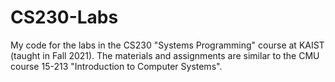 # CS230-Labs
My code for the labs in the CS230 "Systems Programming" course at KAIST (taught in Fall 2021). The materials and assignments are similar to the CMU course 15-213 "Introduction to Computer Systems".
